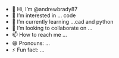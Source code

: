 - 👋 Hi, I’m @andrewbrady87
- 👀 I’m interested in ... code
- 🌱 I’m currently learning ...cad and python
- 💞️ I’m looking to collaborate on ...
- 📫 How to reach me ... 
- 😄 Pronouns: ...
- ⚡ Fun fact: ...

<!---
andrewbrady87/andrewbrady87 is a ✨ special ✨ repository because its `README.md` (this file) appears on your GitHub profile.
You can click the Preview link to take a look at your changes.
--->

